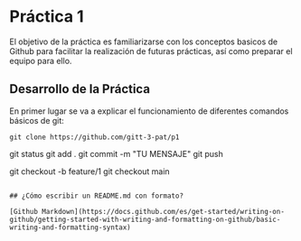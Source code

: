 # Práctica 1

El objetivo de la práctica es familiarizarse con los conceptos basicos de Github para facilitar la realización de futuras prácticas, así como preparar el equipo para ello.

## Desarrollo de la Práctica

En primer lugar se va a explicar el funcionamiento de diferentes comandos básicos de git:
```
git clone https://github.com/gitt-3-pat/p1
```

git status
git add .
git commit -m "TU MENSAJE"
git push

git checkout -b feature/1
git checkout main
```

## ¿Cómo escribir un README.md con formato?

[Github Markdown](https://docs.github.com/es/get-started/writing-on-github/getting-started-with-writing-and-formatting-on-github/basic-writing-and-formatting-syntax)
